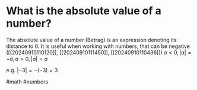 # What is the absolute value of a number? 
The absolute value of a number (Betrag) is an expression denoting its distance to 0.
It is useful when working with numbers, that can be negative ([[20240910110120]], [[20240910111450]], [[20240910110436]])
 $a<0, |a|=-a,a>0, |a|=a$

 e.g. $|-3|=-(-3)=3$

 #math #numbers 